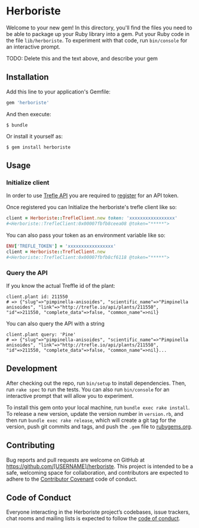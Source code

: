 # Herboriste

Welcome to your new gem! In this directory, you'll find the files you need to be able to package up your Ruby library into a gem. Put your Ruby code in the file `lib/herboriste`. To experiment with that code, run `bin/console` for an interactive prompt.

TODO: Delete this and the text above, and describe your gem

## Installation

Add this line to your application's Gemfile:

```ruby
gem 'herboriste'
```

And then execute:

    $ bundle

Or install it yourself as:

    $ gem install herboriste

## Usage

### Initialize client
In order to use [Trefle API](https://trefle.io/) you are required to [register](https://trefle.io/registrations/new) for an API token.

Once registered you can Initialize the herboriste's trefle client like so:
```ruby
client = Herboriste::TrefleClient.new token: 'xxxxxxxxxxxxxxxxx'
#<Herboriste::TrefleClient:0x00007fbfb8ceea08 @token="*****">
```
You can also pass your token as an environment variable like so:
```ruby
ENV['TREFLE_TOKEN'] = 'xxxxxxxxxxxxxxxxx'
client = Herboriste::TrefleClient.new
#<Herboriste::TrefleClient:0x00007fbfb8cf6118 @token="*****">
```

### Query the API
If you know the actual Treffle id of the plant:
```
client.plant id: 211550
# => {"slug"=>"pimpinella-anisoides", "scientific_name"=>"Pimpinella anisoides", "link"=>"http://trefle.io/api/plants/211550", "id"=>211550, "complete_data"=>false, "common_name"=>nil}
```

You can also query the API with a string
```
client.plant query: 'Pine'
# => {"slug"=>"pimpinella-anisoides", "scientific_name"=>"Pimpinella anisoides", "link"=>"http://trefle.io/api/plants/211550", "id"=>211550, "complete_data"=>false, "common_name"=>nil}...
```

## Development

After checking out the repo, run `bin/setup` to install dependencies. Then, run `rake spec` to run the tests. You can also run `bin/console` for an interactive prompt that will allow you to experiment.

To install this gem onto your local machine, run `bundle exec rake install`. To release a new version, update the version number in `version.rb`, and then run `bundle exec rake release`, which will create a git tag for the version, push git commits and tags, and push the `.gem` file to [rubygems.org](https://rubygems.org).

## Contributing

Bug reports and pull requests are welcome on GitHub at https://github.com/[USERNAME]/herboriste. This project is intended to be a safe, welcoming space for collaboration, and contributors are expected to adhere to the [Contributor Covenant](http://contributor-covenant.org) code of conduct.

## Code of Conduct

Everyone interacting in the Herboriste project’s codebases, issue trackers, chat rooms and mailing lists is expected to follow the [code of conduct](https://github.com/[USERNAME]/herboriste/blob/master/CODE_OF_CONDUCT.md).
